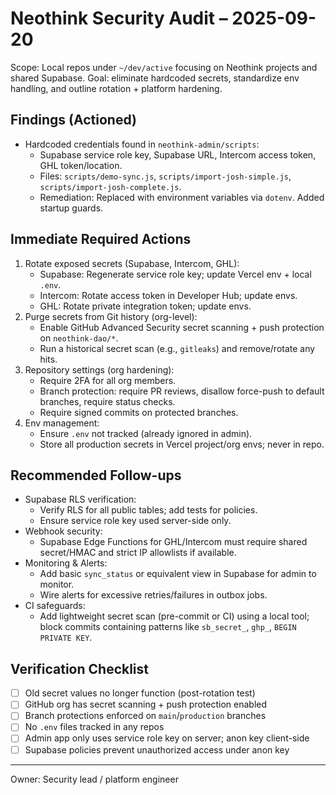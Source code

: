 # Neothink Security Audit – 2025-09-20

Scope: Local repos under `~/dev/active` focusing on Neothink projects and shared Supabase. Goal: eliminate hardcoded secrets, standardize env handling, and outline rotation + platform hardening.

## Findings (Actioned)

- Hardcoded credentials found in `neothink-admin/scripts`:
  - Supabase service role key, Supabase URL, Intercom access token, GHL token/location.
  - Files: `scripts/demo-sync.js`, `scripts/import-josh-simple.js`, `scripts/import-josh-complete.js`.
  - Remediation: Replaced with environment variables via `dotenv`. Added startup guards.

## Immediate Required Actions

1. Rotate exposed secrets (Supabase, Intercom, GHL):
   - Supabase: Regenerate service role key; update Vercel env + local `.env`.
   - Intercom: Rotate access token in Developer Hub; update envs.
   - GHL: Rotate private integration token; update envs.
2. Purge secrets from Git history (org-level):
   - Enable GitHub Advanced Security secret scanning + push protection on `neothink-dao/*`.
   - Run a historical secret scan (e.g., `gitleaks`) and remove/rotate any hits.
3. Repository settings (org hardening):
   - Require 2FA for all org members.
   - Branch protection: require PR reviews, disallow force-push to default branches, require status checks.
   - Require signed commits on protected branches.
4. Env management:
   - Ensure `.env` not tracked (already ignored in admin).
   - Store all production secrets in Vercel project/org envs; never in repo.

## Recommended Follow-ups

- Supabase RLS verification:
  - Verify RLS for all public tables; add tests for policies.
  - Ensure service role key used server-side only.
- Webhook security:
  - Supabase Edge Functions for GHL/Intercom must require shared secret/HMAC and strict IP allowlists if available.
- Monitoring & Alerts:
  - Add basic `sync_status` or equivalent view in Supabase for admin to monitor.
  - Wire alerts for excessive retries/failures in outbox jobs.
- CI safeguards:
  - Add lightweight secret scan (pre-commit or CI) using a local tool; block commits containing patterns like `sb_secret_`, `ghp_`, `BEGIN PRIVATE KEY`.

## Verification Checklist

- [ ] Old secret values no longer function (post-rotation test)
- [ ] GitHub org has secret scanning + push protection enabled
- [ ] Branch protections enforced on `main`/`production` branches
- [ ] No `.env` files tracked in any repos
- [ ] Admin app only uses service role key on server; anon key client-side
- [ ] Supabase policies prevent unauthorized access under anon key

---

Owner: Security lead / platform engineer

